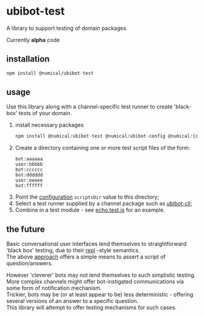 # ubibot-test
A library to support testing of domain packages.

Currently **alpha** code 

## installation
```bash
npm install @numical/ubibot-test
```

## usage
Use this library along with a channel-specific test runner to create 'black-box' tests of your domain.
1. install necessary packages
    ```javascript
    npm install @numical/ubibot-test @numical/ubibot-config @numical/{channel package}
    ```
1. Create a directory containing one or more test script files of the form:
    ```
    bot:aaaaaa
    user:bbbbb
    bot:cccccc
    bot:dddddd
    user:eeeee 
    bot:ffffff
    ```
1. Point the [configuration](../ubibot-config/README.md) ```scriptsDir``` value to this directory;
1. Select a test runner supplied by a channel package such as [ubibot-cli](../ubibot-cli/README.md);
1. Combine in a test module - see [echo.test.js](../echobot/test/echo.test.js) for an example.

## the future
Basic conversational user interfaces lend themselves to straightforward 'black box' testing, due to their [repl](https://en.wikipedia.org/wiki/Read%E2%80%93eval%E2%80%93print_loop) -style semantics.  
The above [approach](#approach) offers a simple means to assert a script of question/answers.

However 'cleverer' bots may not lend themselves to such simplistic testing.  
More complex channels might offer bot-instigated communications via some form of notification mechanism.  
Trickier, bots may be (or at least appear to be) less deterministic - offering several versions of an answer to a specific question.  
This library will attempt to offer testing mechanisms for such cases. 

